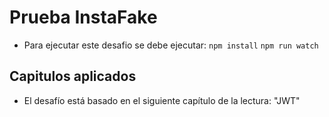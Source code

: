 # Prueba InstaFake
- Para ejecutar este desafio se debe ejecutar: 
`npm install`
`npm run watch`
## Capitulos aplicados
- El desafío está basado en el siguiente capítulo de la lectura: "JWT"
